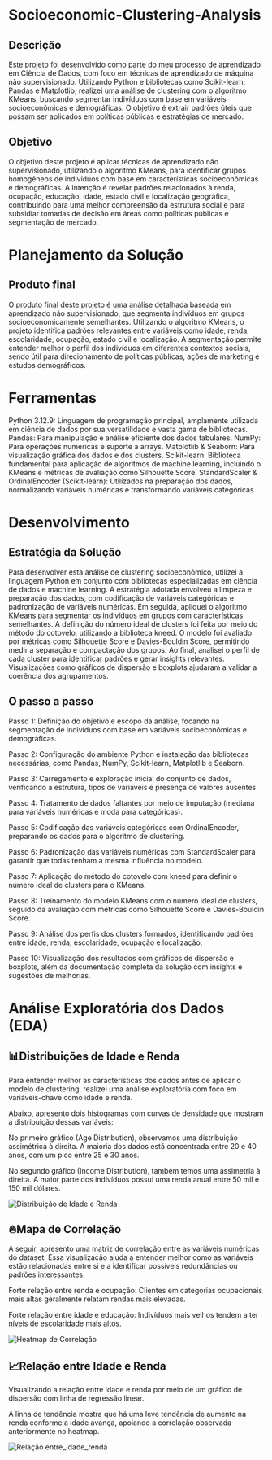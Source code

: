 # Socioeconomic-Clustering-Analysis
## Descrição
Este projeto foi desenvolvido como parte do meu processo de aprendizado em Ciência de Dados, com foco em técnicas de aprendizado de máquina não supervisionado. Utilizando Python e bibliotecas como Scikit-learn, Pandas e Matplotlib, realizei uma análise de clustering com o algoritmo KMeans, buscando segmentar indivíduos com base em variáveis socioeconômicas e demográficas. O objetivo é extrair padrões úteis que possam ser aplicados em políticas públicas e estratégias de mercado.
## Objetivo
O objetivo deste projeto é aplicar técnicas de aprendizado não supervisionado, utilizando o algoritmo KMeans, para identificar grupos homogêneos de indivíduos com base em características socioeconômicas e demográficas. A intenção é revelar padrões relacionados à renda, ocupação, educação, idade, estado civil e localização geográfica, contribuindo para uma melhor compreensão da estrutura social e para subsidiar tomadas de decisão em áreas como políticas públicas e segmentação de mercado.
# Planejamento da Solução
## Produto final
O produto final deste projeto é uma análise detalhada baseada em aprendizado não supervisionado, que segmenta indivíduos em grupos socioeconomicamente semelhantes. Utilizando o algoritmo KMeans, o projeto identifica padrões relevantes entre variáveis como idade, renda, escolaridade, ocupação, estado civil e localização. A segmentação permite entender melhor o perfil dos indivíduos em diferentes contextos sociais, sendo útil para direcionamento de políticas públicas, ações de marketing e estudos demográficos.
# Ferramentas
Python 3.12.9: Linguagem de programação principal, amplamente utilizada em ciência de dados por sua versatilidade e vasta gama de bibliotecas.
Pandas: Para manipulação e análise eficiente dos dados tabulares.
NumPy: Para operações numéricas e suporte a arrays.
Matplotlib & Seaborn: Para visualização gráfica dos dados e dos clusters.
Scikit-learn: Biblioteca fundamental para aplicação de algoritmos de machine learning, incluindo o KMeans e métricas de avaliação como Silhouette Score.
StandardScaler & OrdinalEncoder (Scikit-learn): Utilizados na preparação dos dados, normalizando variáveis numéricas e transformando variáveis categóricas.
# Desenvolvimento
## Estratégia da Solução
Para desenvolver esta análise de clustering socioeconômico, utilizei a linguagem Python em conjunto com bibliotecas especializadas em ciência de dados e machine learning. A estratégia adotada envolveu a limpeza e preparação dos dados, com codificação de variáveis categóricas e padronização de variáveis numéricas. Em seguida, apliquei o algoritmo KMeans para segmentar os indivíduos em grupos com características semelhantes.
A definição do número ideal de clusters foi feita por meio do método do cotovelo, utilizando a biblioteca kneed. O modelo foi avaliado por métricas como Silhouette Score e Davies-Bouldin Score, permitindo medir a separação e compactação dos grupos. Ao final, analisei o perfil de cada cluster para identificar padrões e gerar insights relevantes. Visualizações como gráficos de dispersão e boxplots ajudaram a validar a coerência dos agrupamentos.
## O passo a passo
Passo 1: Definição do objetivo e escopo da análise, focando na segmentação de indivíduos com base em variáveis socioeconômicas e demográficas.

Passo 2: Configuração do ambiente Python e instalação das bibliotecas necessárias, como Pandas, NumPy, Scikit-learn, Matplotlib e Seaborn.

Passo 3: Carregamento e exploração inicial do conjunto de dados, verificando a estrutura, tipos de variáveis e presença de valores ausentes.

Passo 4: Tratamento de dados faltantes por meio de imputação (mediana para variáveis numéricas e moda para categóricas).

Passo 5: Codificação das variáveis categóricas com OrdinalEncoder, preparando os dados para o algoritmo de clustering.

Passo 6: Padronização das variáveis numéricas com StandardScaler para garantir que todas tenham a mesma influência no modelo.

Passo 7: Aplicação do método do cotovelo com kneed para definir o número ideal de clusters para o KMeans.

Passo 8: Treinamento do modelo KMeans com o número ideal de clusters, seguido da avaliação com métricas como Silhouette Score e Davies-Bouldin Score.

Passo 9: Análise dos perfis dos clusters formados, identificando padrões entre idade, renda, escolaridade, ocupação e localização.

Passo 10: Visualização dos resultados com gráficos de dispersão e boxplots, além da documentação completa da solução com insights e sugestões de melhorias.

# Análise Exploratória dos Dados (EDA)

## 📊Distribuições de Idade e Renda
Para entender melhor as características dos dados antes de aplicar o modelo de clustering, realizei uma análise exploratória com foco em variáveis-chave como idade e renda.

Abaixo, apresento dois histogramas com curvas de densidade que mostram a distribuição dessas variáveis:

No primeiro gráfico (Age Distribution), observamos uma distribuição assimétrica à direita. A maioria dos dados está concentrada entre 20 e 40 anos, com um pico entre 25 e 30 anos.

No segundo gráfico (Income Distribution), também temos uma assimetria à direita. A maior parte dos indivíduos possui uma renda anual entre 50 mil e 150 mil dólares.

![Distribuição de Idade e Renda](imgs/distribuicao_idade_renda.png)

## 🔥Mapa de Correlação
A seguir, apresento uma matriz de correlação entre as variáveis numéricas do dataset. Essa visualização ajuda a entender melhor como as variáveis estão relacionadas entre si e a identificar possíveis redundâncias ou padrões interessantes:

Forte relação entre renda e ocupação: Clientes em categorias ocupacionais mais altas geralmente relatam rendas mais elevadas.

Forte relação entre idade e educação: Indivíduos mais velhos tendem a ter níveis de escolaridade mais altos.

![Heatmap de Correlação](imgs/heatmap_correlacao.png)

## 📈Relação entre Idade e Renda

Visualizando a relação entre idade e renda por meio de um gráfico de dispersão com linha de regressão linear.

A linha de tendência mostra que há uma leve tendência de aumento na renda conforme a idade avança, apoiando a correlação observada anteriormente no heatmap.

![Relação entre_idade_renda](imgs/relacao_idade_renda.png)


